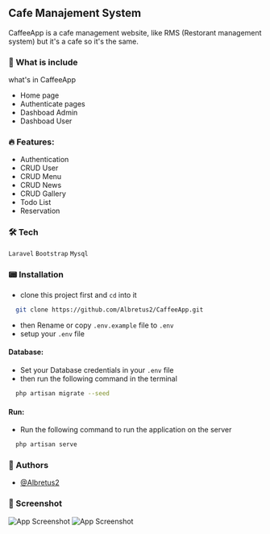 ## Cafe Manajement System

CaffeeApp is a cafe management website, like RMS (Restorant management system) but it's a cafe so it's the same.

### 💾 What is include

what's in CaffeeApp

-   Home page
-   Authenticate pages
-   Dashboad Admin
-   Dashboad User

### 🔥 Features:

-   Authentication
-   CRUD User
-   CRUD Menu
-   CRUD News
-   CRUD Gallery
-   Todo List
-   Reservation

### 🛠 Tech

`Laravel` `Bootstrap` `Mysql`

### 📟 Installation

-   clone this project first and `cd` into it

```bash
  git clone https://github.com/Albretus2/CaffeeApp.git
```

-   then Rename or copy `.env.example` file to `.env`
-   setup your `.env` file

#### Database:

-   Set your Database credentials in your `.env` file
-   then run the following command in the terminal

```bash
  php artisan migrate --seed
```

#### Run:

-   Run the following command to run the application on the server

```bash
  php artisan serve
```

### 🪬 Authors

-   [@Albretus2](https://www.github.com/octokatherine)

### 📸 Screenshot


![App Screenshot](https://github.com/Albretus2/CaffeeApp/blob/main/public/Screen%20Shot%202024-04-06%20at%2013.40.56.png)
![App Screenshot](https://github.com/Albretus2/CaffeeApp/blob/main/public/Screen%20Shot%202024-04-06%20at%2013.40.56.png)

